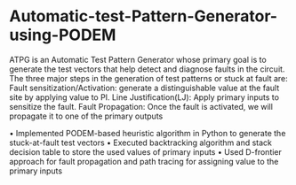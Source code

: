 # Automatic-test-Pattern-Generator-using-PODEM

ATPG is an Automatic Test Pattern Generator whose primary goal is to generate the test vectors that help detect and diagnose faults in the circuit.
The three major steps in the generation of test patterns or stuck at fault are:
Fault sensitization/Activation: generate a distinguishable value at the fault site by applying value to PI.
Line Justification(LJ): Apply primary inputs to sensitize the fault.
Fault Propagation: Once the fault is activated, we will propagate it to one of the primary outputs

• Implemented PODEM-based heuristic algorithm in Python to generate the stuck-at-fault test vectors 
• Executed backtracking algorithm and stack decision table to store the used values of primary inputs 
• Used D-frontier approach for fault propagation and path tracing for assigning value to the primary inputs
